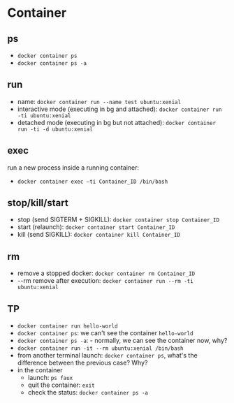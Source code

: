 # Container
## ps
- `docker container ps`
- `docker container ps -a`

## run
- name: `docker container run --name test ubuntu:xenial`
- interactive mode (executing in bg and attached): `docker container run -ti ubuntu:xenial`
- detached mode (executing in bg but not attached): `docker container run -ti -d ubuntu:xenial`

## exec
run a new process inside a running container: 
- `docker container exec –ti Container_ID /bin/bash`

## stop/kill/start
- stop (send SIGTERM + SIGKILL): `docker container stop Container_ID`
- start (relaunch): `docker container start Container_ID`
- kill (send SIGKILL): `docker container kill Container_ID`

## rm
- remove a stopped docker: `docker container rm Container_ID`
- --rm remove after execution: `docker container run --rm -ti ubuntu:xenial`

## TP
- `docker container run hello-world`
- `docker container ps`: we can't see the container `hello-world`
- `docker container ps -a`: - normally, we can see the container now, why?
- `docker container run -it --rm ubuntu:xenial /bin/bash` 
- from another terminal launch: `docker container ps`, what's the difference between the previous case? Why?
- in the container
  - launch: `ps faux`
  - quit the container: `exit`
  - check the status: `docker container ps -a`

